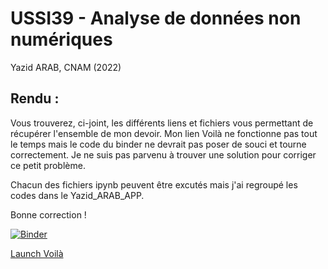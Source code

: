 # USSI39 - Analyse de données non numériques 
Yazid ARAB, CNAM (2022)

## Rendu :

Vous trouverez, ci-joint, les différents liens et fichiers vous permettant de récupérer l'ensemble de mon devoir. Mon lien Voilà ne fonctionne pas tout le temps mais le code du binder ne devrait pas poser de souci et tourne correctement. Je ne suis pas parvenu à trouver une solution pour corriger ce petit problème.

Chacun des fichiers ipynb peuvent être excutés mais j'ai regroupé les codes dans le Yazid_ARAB_APP.

Bonne correction !


[![Binder](https://mybinder.org/badge_logo.svg)](https://mybinder.org/v2/gh/YazidAR/Projet_Nauge_Dico/HEAD)

[Launch Voilà](https://mybinder.org/v2/gh/YazidAR/Projet_Nauge_Dico/HEAD?urlpath=voila%2Frender%2Fnotebook%2FYazid_ARAB_App.ipynb)










